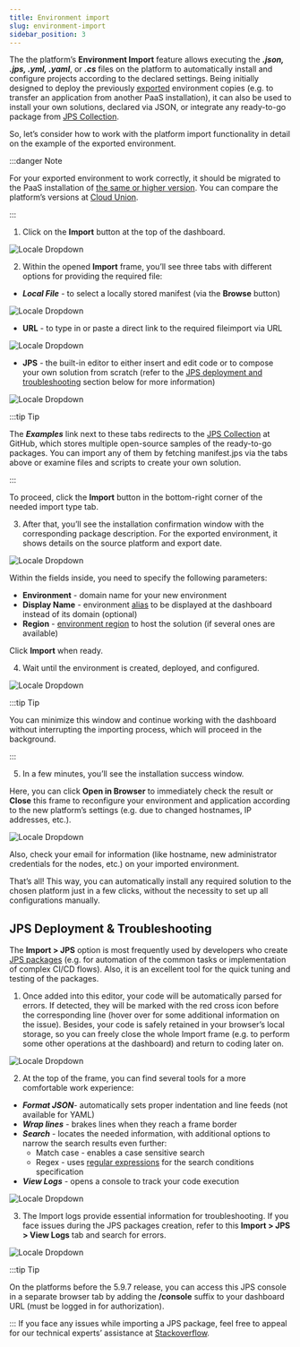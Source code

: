 ```yaml
---
title: Environment import
slug: environment-import
sidebar_position: 3
---
```


The the platform’s **Environment Import** feature allows executing the **_.json, .jps, .yml, .yaml_**, or **_.cs_** files on the platform to automatically install and configure projects according to the declared settings. Being initially designed to deploy the previously [exported](/docs/environment-management/environment-export-and-import/environment-export) environment copies (e.g. to transfer an application from another PaaS installation), it can also be used to install your own solutions, declared via JSON, or integrate any ready-to-go package from [JPS Collection](https://github.com/jelastic-jps).

So, let’s consider how to work with the platform import functionality in detail on the example of the exported environment.

:::danger Note

For your exported environment to work correctly, it should be migrated to the PaaS installation of <u>the same or higher version</u>. You can compare the platform’s versions at [Cloud Union](https://cloudmydc.com/).

:::

1. Click on the **Import** button at the top of the dashboard.

<div style={{
    display:'flex',
    justifyContent: 'center',
    margin: '0 0 1rem 0'
}}>

![Locale Dropdown](./img/ImportEnvironment/01-paas-main-buttons.png)

</div>

2. Within the opened **Import** frame, you’ll see three tabs with different options for providing the required file:

- **_Local File_** - to select a locally stored manifest (via the **Browse** button)

<div style={{
    display:'flex',
    justifyContent: 'center',
    margin: '0 0 1rem 0'
}}>

![Locale Dropdown](./img/ImportEnvironment/02-import-via-local-file.png)

</div>

- **URL** - to type in or paste a direct link to the required fileimport via URL

<div style={{
    display:'flex',
    justifyContent: 'center',
    margin: '0 0 1rem 0'
}}>

![Locale Dropdown](./img/ImportEnvironment/03-import-via-url.png)

</div>

- **JPS** - the built-in editor to either insert and edit code or to compose your own solution from scratch (refer to the [JPS deployment and troubleshooting](/docs/EnvironmentManagement/Environment%20Export%20and%20Import/Environment%20Import#jps-deployment--troubleshooting) section below for more information)

<div style={{
    display:'flex',
    justifyContent: 'center',
    margin: '0 0 1rem 0'
}}>

![Locale Dropdown](./img/ImportEnvironment/04-import-via-jps.png)

</div>

:::tip Tip

The **_Examples_** link next to these tabs redirects to the [JPS Collection](https://github.com/jelastic-jps) at GitHub, which stores multiple open-source samples of the ready-to-go packages. You can import any of them by fetching manifest.jps via the tabs above or examine files and scripts to create your own solution.

:::

To proceed, click the **Import** button in the bottom-right corner of the needed import type tab.

3. After that, you’ll see the installation confirmation window with the corresponding package description. For the exported environment, it shows details on the source platform and export date.

<div style={{
    display:'flex',
    justifyContent: 'center',
    margin: '0 0 1rem 0'
}}>

![Locale Dropdown](./img/ImportEnvironment/05-confirm-environment-import.png)

</div>

Within the fields inside, you need to specify the following parameters:

- **Environment** - domain name for your new environment
- **Display Name** - environment [alias](/docs/environment-management/environment-aliases) to be displayed at the dashboard instead of its domain (optional)
- **Region** - [environment region](/docs/environment-management/environment-regions/choosing-a-region) to host the solution (if several ones are available)

Click **Import** when ready.

4. Wait until the environment is created, deployed, and configured.

<div style={{
    display:'flex',
    justifyContent: 'center',
    margin: '0 0 1rem 0'
}}>

![Locale Dropdown](./img/ImportEnvironment/06-deploying-imported-environment.png)

</div>

:::tip Tip

You can minimize this window and continue working with the dashboard without interrupting the importing process, which will proceed in the background.

:::

5. In a few minutes, you’ll see the installation success window.

Here, you can click **Open in Browser** to immediately check the result or **Close** this frame to reconfigure your environment and application according to the new platform’s settings (e.g. due to changed hostnames, IP addresses, etc.).

<div style={{
    display:'flex',
    justifyContent: 'center',
    margin: '0 0 1rem 0'
}}>

![Locale Dropdown](./img/ImportEnvironment/07-environment-successfully-imported.png)

</div>

Also, check your email for information (like hostname, new administrator credentials for the nodes, etc.) on your imported environment.

That’s all! This way, you can automatically install any required solution to the chosen platform just in a few clicks, without the necessity to set up all configurations manually.

## JPS Deployment & Troubleshooting

The **Import > JPS** option is most frequently used by developers who create [JPS packages](/docs/Deployment%20Tools/Cloud%20Scripting%20&%20JPS/JPS%20Overview) (e.g. for automation of the common tasks or implementation of complex CI/CD flows). Also, it is an excellent tool for the quick tuning and testing of the packages.

1. Once added into this editor, your code will be automatically parsed for errors. If detected, they will be marked with the red cross icon before the corresponding line (hover over for some additional information on the issue). Besides, your code is safely retained in your browser’s local storage, so you can freely close the whole Import frame (e.g. to perform some other operations at the dashboard) and return to coding later on.

<div style={{
    display:'flex',
    justifyContent: 'center',
    margin: '0 0 1rem 0'
}}>

![Locale Dropdown](./img/ImportEnvironment/08-jps-editor-for-import.png)

</div>

2. At the top of the frame, you can find several tools for a more comfortable work experience:

- **_Format JSON_**- automatically sets proper indentation and line feeds (not available for YAML)
- **_Wrap lines_** - brakes lines when they reach a frame border
- **_Search_** - locates the needed information, with additional options to narrow the search results even further:
  - Match case - enables a case sensitive search
  - Regex - uses [regular expressions](https://en.wikipedia.org/wiki/Regular_expression) for the search conditions specification
- **_View Logs_** - opens a console to track your code execution

<div style={{
    display:'flex',
    justifyContent: 'center',
    margin: '0 0 1rem 0'
}}>

![Locale Dropdown](./img/ImportEnvironment/09-jps-editor-tools-bar.png)

</div>

3. The Import logs provide essential information for troubleshooting. If you face issues during the JPS packages creation, refer to this **Import > JPS > View Logs** tab and search for errors.

<div style={{
    display:'flex',
    justifyContent: 'center',
    margin: '0 0 1rem 0'
}}>

![Locale Dropdown](./img/ImportEnvironment/10-import-logs.png)

</div>

:::tip Tip

On the platforms before the 5.9.7 release, you can access this JPS console in a separate browser tab by adding the **/console** suffix to your dashboard URL (must be logged in for authorization).

:::
If you face any issues while importing a JPS package, feel free to appeal for our technical experts’ assistance at [Stackoverflow](https://stackoverflow.com/questions/tagged/jelastic).
